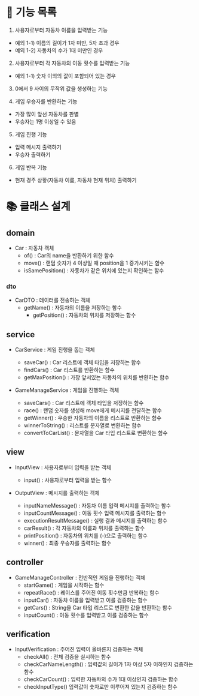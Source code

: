 # 🚀 기능 목록

1. 사용자로부터 자동차 이름을 입력받는 기능

- 예외 1-1) 이름의 길이가 1자 미만, 5자 초과 경우
- 예외 1-2) 자동차의 수가 1대 미만인 경우


2. 사용자로부터 각 자동차의 이동 횟수를 입력받는 기능

- 예외 1-1) 숫자 이외의 값이 포함되어 있는 경우


3. 0에서 9 사이의 무작위 값을 생성하는 기능


4. 게임 우승자를 반환하는 기능

- 가장 많이 앞선 자동차를 판별
- 우승자는 1명 이상일 수 있음


5. 게임 진행 기능

- 입력 메시지 출력하기
- 우승자 출력하기


6. 게임 반복 기능

- 현재 경주 상황(자동차 이름, 자동차 현재 위치) 출력하기


# 📚 클래스 설계

## domain

- Car : 자동차 객체
  - of() : Car의 name을 반환하기 위한 함수
  - move() :  랜덤 숫자가 4 이상일 때 position을 1 증가시키는 함수
  - isSamePosition() : 자동차가 같은 위치에 있는지 확인하는 함수

### dto

- CarDTO : 데이터를 전송하는 객체
  - getName() : 자동차의 이름을 저장하는 함수
    - getPosition() : 자동차의 위치를 저장하는 함수

## service

- CarService : 게임 진행을 돕는 객체
  - saveCar() : Car 리스트에 객체 타입을 저장하는 함수
  - findCars() : Car 리스트를 반환하는 함수
  - getMaxPosition() : 가장 앞서있는 자동차의 위치를 반환하는 함수

- GameManageService : 게임을 진행하는 객체
  - saveCars() : Car 리스트에 객체 타입을 저장하는 함수
  - race() : 랜덤 숫자를 생성해 move에게 메시지를 전달하는 함수
  - getWinner() : 우승한 자동차의 이름을 리스트로 반환하는 함수
  - winnerToString() : 리스트를 문자열로 변환하는 함수
  - convertToCarList() : 문자열을 Car 타입 리스트로 변환하는 함수

## view

- InputView : 사용자로부터 입력을 받는 객체
  - input() : 사용자로부터 입력을 받는 함수

- OutputView : 메시지를 출력하는 객체
  - inputNameMessage() : 자동차 이름 입력 메시지를 출력하는 함수
  - inputCountMessage() : 이동 횟수 입력 메시지를 출력하는 함수
  - executionResultMessage() : 실행 결과 메시지를 출력하는 함수
  - carResult() : 각 자동차의 이름과 위치를 출력하는 함수
  - printPosition() : 자동차의 위치를 (-)으로 출력하는 함수
  - winner() : 최종 우승자를 출력하는 함수

## controller

- GameManageController : 전반적인 게임을 진행하는 객체
  - startGame() : 게임을 시작하는 함수
  - repeatRace() : 레이스를 주어진 이동 횟수만큼 반복하는 함수
  - inputCar() : 자동차 이름을 입력받고 이를 검증하는 함수
  - getCars() : String을 Car 타입 리스트로 변환한 값을 반환하는 함수
  - inputCount() : 이동 횟수를 입력받고 이를 검증하는 함수

## verification

- InputVerification : 주어진 입력이 올바른지 검증하는 객체
  - checkAll() : 전체 검증을 실시하는 함수
  - checkCarNameLength() :  입력값의 길이가 1자 이상 5자 이하인지 검증하는 함수
  - checkCarCount() : 입력한 자동차의 수가 1대 이상인지 검증하는 함수
  - checkInputType() 입력값이 숫자로만 이루어져 있는지 검증하는 함수